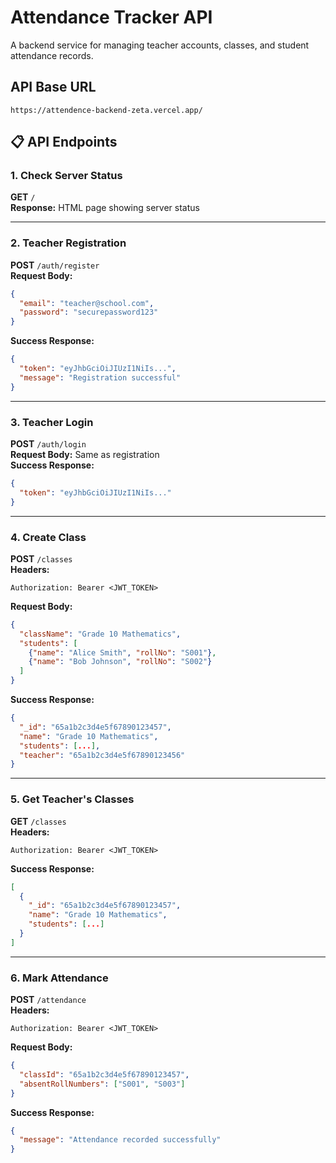 
# Attendance Tracker API

A backend service for managing teacher accounts, classes, and student attendance records.

## API Base URL
`https://attendence-backend-zeta.vercel.app/`

## 📋 API Endpoints

### 1. Check Server Status
**GET** `/`  
**Response:** HTML page showing server status

---

### 2. Teacher Registration
**POST** `/auth/register`  
**Request Body:**
```json
{
  "email": "teacher@school.com",
  "password": "securepassword123"
}
```

**Success Response:**
```json
{
  "token": "eyJhbGciOiJIUzI1NiIs...",
  "message": "Registration successful"
}
```

---

### 3. Teacher Login
**POST** `/auth/login`  
**Request Body:** Same as registration  
**Success Response:**
```json
{
  "token": "eyJhbGciOiJIUzI1NiIs..."
}
```

---

### 4. Create Class
**POST** `/classes`  
**Headers:**
```
Authorization: Bearer <JWT_TOKEN>
```

**Request Body:**
```json
{
  "className": "Grade 10 Mathematics",
  "students": [
    {"name": "Alice Smith", "rollNo": "S001"},
    {"name": "Bob Johnson", "rollNo": "S002"}
  ]
}
```

**Success Response:**
```json
{
  "_id": "65a1b2c3d4e5f67890123457",
  "name": "Grade 10 Mathematics",
  "students": [...],
  "teacher": "65a1b2c3d4e5f67890123456"
}
```

---

### 5. Get Teacher's Classes
**GET** `/classes`  
**Headers:**
```
Authorization: Bearer <JWT_TOKEN>
```

**Success Response:**
```json
[
  {
    "_id": "65a1b2c3d4e5f67890123457",
    "name": "Grade 10 Mathematics",
    "students": [...]
  }
]
```

---

### 6. Mark Attendance
**POST** `/attendance`  
**Headers:**
```
Authorization: Bearer <JWT_TOKEN>
```

**Request Body:**
```json
{
  "classId": "65a1b2c3d4e5f67890123457",
  "absentRollNumbers": ["S001", "S003"]
}
```

**Success Response:**
```json
{
  "message": "Attendance recorded successfully"
}
```

